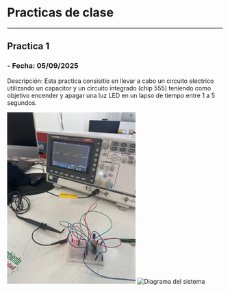 # **Practicas de clase**
---
## **Practica 1**
### - **Fecha:** 05/09/2025

Descripción: Esta practica consisitio en llevar a cabo un circuito electrico utilizando un capacitor y un circuito integrado (chip 555) teniendo como objetivo encender y apagar una luz LED en un lapso de tiempo entre 1 a 5 segundos.

<img src="recursos/imgs/practica1img.jfif" alt="Diagrama del sistema" width="300">  <img src="recursos/imgs/practica1video.mp4" alt="Diagrama del sistema" width="300">  


